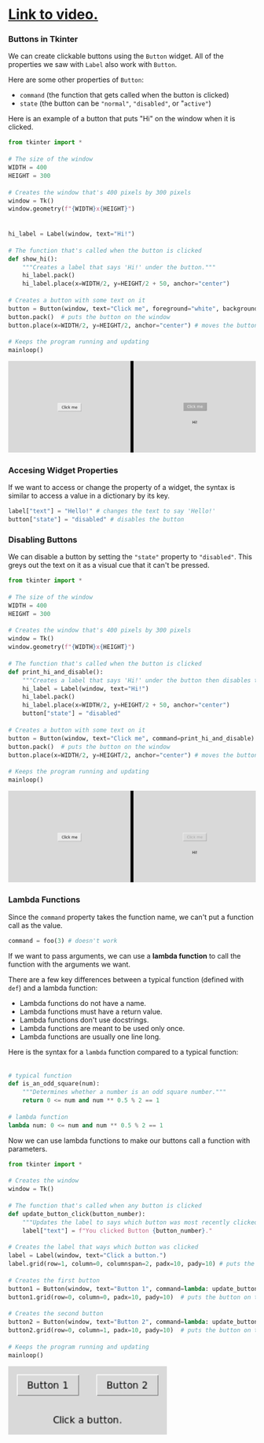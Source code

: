 # [Link to video.](https://www.youtube.com/watch?v=H0tzqNvmegc&list=PLVD25niNi0BnsKwMvXId8jFMXxC1wUbko)

### Buttons in Tkinter

We can create clickable buttons using the `Button` widget. All of the properties we saw with `Label` also work with `Button`.

Here are some other properties of `Button`:
* `command` (the function that gets called when the button is clicked)
* `state` (the button can be `"normal"`, `"disabled"`, or "`active"`)

Here is an example of a button that puts "Hi" on the window when it is clicked.

```python
from tkinter import *

# The size of the window
WIDTH = 400
HEIGHT = 300

# Creates the window that's 400 pixels by 300 pixels
window = Tk()
window.geometry(f"{WIDTH}x{HEIGHT}")


hi_label = Label(window, text="Hi!")

# The function that's called when the button is clicked
def show_hi():
    """Creates a label that says 'Hi!' under the button."""
    hi_label.pack()
    hi_label.place(x=WIDTH/2, y=HEIGHT/2 + 50, anchor="center")

# Creates a button with some text on it
button = Button(window, text="Click me", foreground="white", background="dark grey", command=show_hi)  # creates the button
button.pack()  # puts the button on the window
button.place(x=WIDTH/2, y=HEIGHT/2, anchor="center") # moves the button to the middle of the window

# Keeps the program running and updating
mainloop()
```

![](../Images/tk_button_1_.png)


### Accesing Widget Properties

If we want to access or change the property of a widget, the syntax is similar to access a value in a dictionary by its key.

```python
label["text"] = "Hello!" # changes the text to say 'Hello!'
button["state"] = "disabled" # disables the button
```

### Disabling Buttons

We can disable a button by setting the `"state"` property to `"disabled"`. This greys out the text on it as a visual cue that it can't be pressed. 

```python
from tkinter import *

# The size of the window
WIDTH = 400
HEIGHT = 300

# Creates the window that's 400 pixels by 300 pixels
window = Tk()
window.geometry(f"{WIDTH}x{HEIGHT}")

# The function that's called when the button is clicked
def print_hi_and_disable():
    """Creates a label that says 'Hi!' under the button then disables the button."""
    hi_label = Label(window, text="Hi!")
    hi_label.pack()
    hi_label.place(x=WIDTH/2, y=HEIGHT/2 + 50, anchor="center")
    button["state"] = "disabled"

# Creates a button with some text on it
button = Button(window, text="Click me", command=print_hi_and_disable)  # creates the button
button.pack()  # puts the button on the window
button.place(x=WIDTH/2, y=HEIGHT/2, anchor="center") # moves the button to the middle of the window

# Keeps the program running and updating
mainloop()
```

![](../Images/tk_button_2_.png)

### Lambda Functions

Since the `command` property takes the function name, we can't put a function call as the value.

```python
command = foo(3) # doesn't work
```

If we want to pass arguments, we can use a **lambda function** to call the function with the arguments we want. 

There are a few key differences between a typical function (defined with `def`) and a lambda function:
* Lambda functions do not have a name.
* Lambda functions must have a return value.
* Lambda functions don't use docstrings.
* Lambda functions are meant to be used only once.
* Lambda functions are usually one line long.

Here is the syntax for a `lambda` function compared to a typical function:

```python

# typical function
def is_an_odd_square(num):
    """Determines whether a number is an odd square number."""
    return 0 <= num and num ** 0.5 % 2 == 1
  
# lambda function
lambda num: 0 <= num and num ** 0.5 % 2 == 1
```

Now we can use lambda functions to make our buttons call a function with parameters.

```python
from tkinter import *

# Creates the window
window = Tk()

# The function that's called when any button is clicked
def update_button_click(button_number):
    """Updates the label to says which button was most recently clicked."""
    label["text"] = f"You clicked Button {button_number}."

# Creates the label that ways which button was clicked
label = Label(window, text="Click a button.")
label.grid(row=1, column=0, columnspan=2, padx=10, pady=10) # puts the label on the window in a grid system

# Creates the first button 
button1 = Button(window, text="Button 1", command=lambda: update_button_click(1))  # creates the button
button1.grid(row=0, column=0, padx=10, pady=10)  # puts the button on the window in a grid system

# Creates the second button 
button2 = Button(window, text="Button 2", command=lambda: update_button_click(2))  # creates the button
button2.grid(row=0, column=1, padx=10, pady=10)  # puts the button on the window in a grid system

# Keeps the program running and updating
mainloop()
```

![](../Images/tk_button_3_.png)
